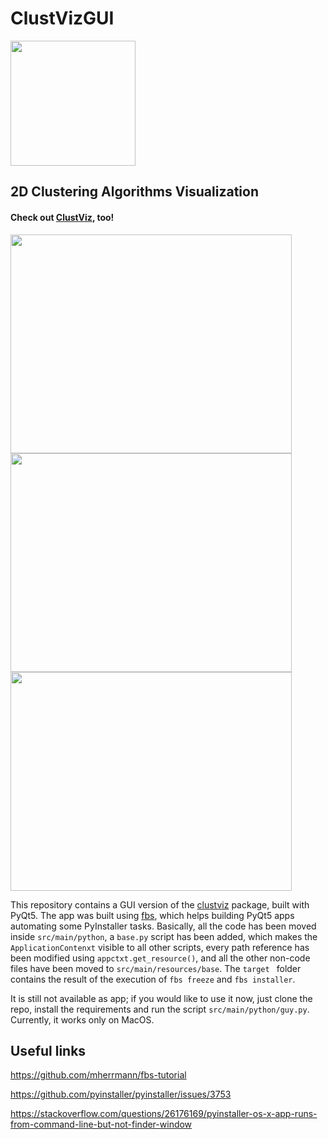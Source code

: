 # ClustVizGUI

<img src="https://raw.githubusercontent.com/guglielmosanchini/ClustViz/master/data/clustviz_logo.png" width="200" height="200">

## 2D Clustering Algorithms Visualization

#### Check out [ClustViz](https://github.com/guglielmosanchini/ClustViz), too!

<img src="https://raw.githubusercontent.com/guglielmosanchini/ClustVizGUI/master/data/README_pics/pic1_gui.JPG" width="450" height="350">

<img src="https://raw.githubusercontent.com/guglielmosanchini/ClustVizGUI/master/data/README_pics/pic2_gui.JPG" width="450" height="350">

<img src="https://raw.githubusercontent.com/guglielmosanchini/ClustVizGUI/master/data/README_pics/pic3_gui.JPG" width="450" height="350">


This repository contains a GUI version of the [clustviz](https://github.com/guglielmosanchini/ClustViz) package, built with PyQt5.
The app was built using [fbs](https://build-system.fman.io/),
which helps building PyQt5 apps automating some PyInstaller tasks.
Basically, all the code has been moved inside ```src/main/python```, 
a ```base.py``` script has been added, which makes the ```ApplicationContenxt```
visible to all other scripts, every path reference has been modified 
using ```appctxt.get_resource()```, and all the other non-code files have been
moved to ```src/main/resources/base```.
The ```target ``` folder contains the result of the execution of 
```fbs freeze``` and ```fbs installer```.

It is still not available as app; if you would like to use it now, just clone the repo, install the requirements
and run the script ```src/main/python/guy.py```. Currently, it works only on MacOS.

## Useful links

https://github.com/mherrmann/fbs-tutorial

https://github.com/pyinstaller/pyinstaller/issues/3753

https://stackoverflow.com/questions/26176169/pyinstaller-os-x-app-runs-from-command-line-but-not-finder-window